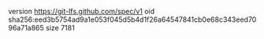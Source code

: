 version https://git-lfs.github.com/spec/v1
oid sha256:eed3b5754ad9a1e053f045d5b4d1f26a64547841cb0e68c343eed7096a71a865
size 7181
